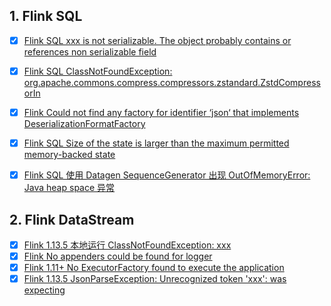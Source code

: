 ## 1. Flink SQL

- [x] [Flink SQL xxx is not serializable. The object probably contains or references non serializable field](https://smartsi.blog.csdn.net/article/details/125099588)
- [x] [Flink SQL ClassNotFoundException: org.apache.commons.compress.compressors.zstandard.ZstdCompressorIn](https://smartsi.blog.csdn.net/article/details/124720639)
- [x] [Flink Could not find any factory for identifier ‘json‘ that implements DeserializationFormatFactory](https://smartsi.blog.csdn.net/article/details/124069846)
- [x] [Flink SQL Size of the state is larger than the maximum permitted memory-backed state](https://smartsi.blog.csdn.net/article/details/127203116)
- [x] [Flink SQL 使用 Datagen SequenceGenerator 出现 OutOfMemoryError: Java heap space 异常](https://smartsi.blog.csdn.net/article/details/127218394)


## 2. Flink DataStream

- [x] [Flink 1.13.5 本地运行 ClassNotFoundException: xxx](https://smartsi.blog.csdn.net/article/details/130497239)
- [x] [Flink No appenders could be found for logger](https://smartsi.blog.csdn.net/article/details/124740837)
- [x] [Flink 1.11+ No ExecutorFactory found to execute the application](https://smartsi.blog.csdn.net/article/details/124067922)
- [x] [Flink 1.13.5 JsonParseException: Unrecognized token 'xxx': was expecting](https://blog.csdn.net/SunnyYoona/article/details/130177719)
